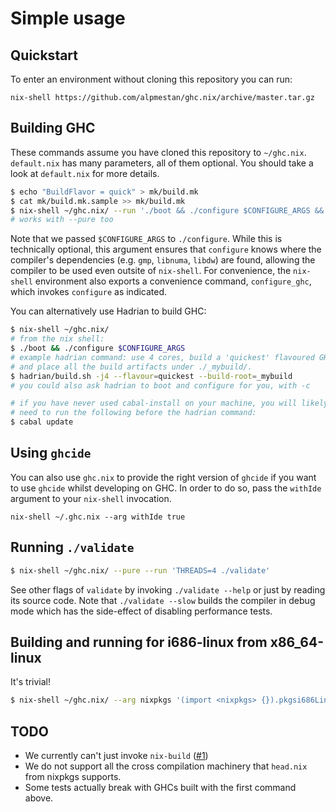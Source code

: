 Simple usage
============

## Quickstart

To enter an environment without cloning this repository you can run:

```
nix-shell https://github.com/alpmestan/ghc.nix/archive/master.tar.gz
```

## Building GHC

These commands assume you have cloned this repository
to `~/ghc.nix`. `default.nix` has many parameters, all
of them optional. You should take a look at `default.nix`
for more details.


``` sh
$ echo "BuildFlavor = quick" > mk/build.mk
$ cat mk/build.mk.sample >> mk/build.mk
$ nix-shell ~/ghc.nix/ --run './boot && ./configure $CONFIGURE_ARGS && make -j4'
# works with --pure too
```

Note that we passed `$CONFIGURE_ARGS` to `./configure`. While this is
technically optional, this argument ensures that `configure` knows where the
compiler's dependencies (e.g. `gmp`, `libnuma`, `libdw`) are found, allowing
the compiler to be used even outsite of `nix-shell`. For convenience, the
`nix-shell` environment also exports a convenience command, `configure_ghc`,
which invokes `configure` as indicated.

You can alternatively use Hadrian to build GHC:

``` sh
$ nix-shell ~/ghc.nix/
# from the nix shell:
$ ./boot && ./configure $CONFIGURE_ARGS
# example hadrian command: use 4 cores, build a 'quickest' flavoured GHC
# and place all the build artifacts under ./_mybuild/.
$ hadrian/build.sh -j4 --flavour=quickest --build-root=_mybuild
# you could also ask hadrian to boot and configure for you, with -c

# if you have never used cabal-install on your machine, you will likely
# need to run the following before the hadrian command:
$ cabal update
```


## Using `ghcide`

You can also use `ghc.nix` to provide the right version of `ghcide` if you
want to use `ghcide` whilst developing on GHC. In order to do so, pass the `withIde`
argument to your `nix-shell` invocation.

```
nix-shell ~/.ghc.nix --arg withIde true
```

## Running `./validate`

``` sh
$ nix-shell ~/ghc.nix/ --pure --run 'THREADS=4 ./validate'
```

See other flags of `validate` by invoking `./validate --help` or just by reading its source code. Note that `./validate --slow` builds the compiler in debug mode which has the side-effect of disabling performance tests.

## Building and running for i686-linux from x86_64-linux

It's trivial!

``` sh
$ nix-shell ~/ghc.nix/ --arg nixpkgs '(import <nixpkgs> {}).pkgsi686Linux'
```

## TODO

- We currently can't just invoke `nix-build` ([#1](https://github.com/alpmestan/ghc.nix/issues/1))
- We do not support all the cross compilation machinery that
  `head.nix` from nixpkgs supports.
- Some tests actually break with GHCs built with the first
  command above.

